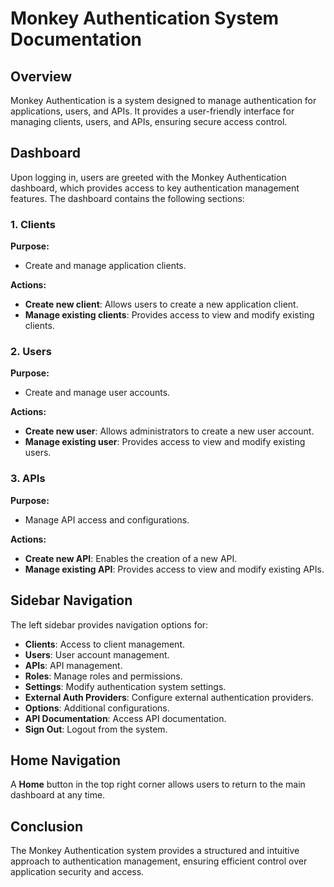# Monkey Authentication System Documentation

## Overview
Monkey Authentication is a system designed to manage authentication for applications, users, and APIs. It provides a user-friendly interface for managing clients, users, and APIs, ensuring secure access control.

## Dashboard
Upon logging in, users are greeted with the Monkey Authentication dashboard, which provides access to key authentication management features. The dashboard contains the following sections:

### 1. Clients
**Purpose:** 
- Create and manage application clients.

**Actions:**
- **Create new client**: Allows users to create a new application client.
- **Manage existing clients**: Provides access to view and modify existing clients.

### 2. Users
**Purpose:**
- Create and manage user accounts.

**Actions:**
- **Create new user**: Allows administrators to create a new user account.
- **Manage existing user**: Provides access to view and modify existing users.

### 3. APIs
**Purpose:**
- Manage API access and configurations.

**Actions:**
- **Create new API**: Enables the creation of a new API.
- **Manage existing API**: Provides access to view and modify existing APIs.

## Sidebar Navigation
The left sidebar provides navigation options for:
- **Clients**: Access to client management.
- **Users**: User account management.
- **APIs**: API management.
- **Roles**: Manage roles and permissions.
- **Settings**: Modify authentication system settings.
- **External Auth Providers**: Configure external authentication providers.
- **Options**: Additional configurations.
- **API Documentation**: Access API documentation.
- **Sign Out**: Logout from the system.

## Home Navigation
A **Home** button in the top right corner allows users to return to the main dashboard at any time.

## Conclusion
The Monkey Authentication system provides a structured and intuitive approach to authentication management, ensuring efficient control over application security and access.

